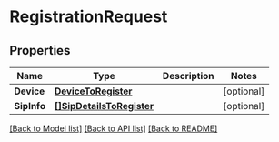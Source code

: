 # RegistrationRequest

## Properties
Name | Type | Description | Notes
------------ | ------------- | ------------- | -------------
**Device** | [**DeviceToRegister**](DeviceToRegister.md) |  | [optional] 
**SipInfo** | [**[]SipDetailsToRegister**](SipDetailsToRegister.md) |  | [optional] 

[[Back to Model list]](../README.md#documentation-for-models) [[Back to API list]](../README.md#documentation-for-api-endpoints) [[Back to README]](../README.md)


